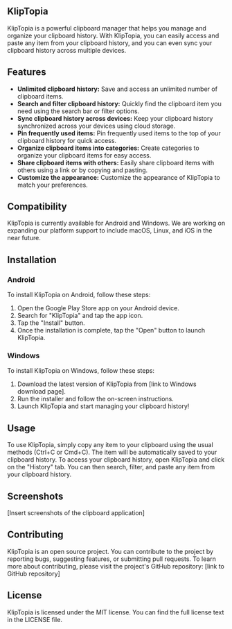 ## KlipTopia

KlipTopia is a powerful clipboard manager that helps you manage and organize your clipboard history. With KlipTopia, you can easily access and paste any item from your clipboard history, and you can even sync your clipboard history across multiple devices.

## Features

* **Unlimited clipboard history:** Save and access an unlimited number of clipboard items.
* **Search and filter clipboard history:** Quickly find the clipboard item you need using the search bar or filter options.
* **Sync clipboard history across devices:** Keep your clipboard history synchronized across your devices using cloud storage.
* **Pin frequently used items:** Pin frequently used items to the top of your clipboard history for quick access.
* **Organize clipboard items into categories:** Create categories to organize your clipboard items for easy access.
* **Share clipboard items with others:** Easily share clipboard items with others using a link or by copying and pasting.
* **Customize the appearance:** Customize the appearance of KlipTopia to match your preferences.

## Compatibility

KlipTopia is currently available for Android and Windows. We are working on expanding our platform support to include macOS, Linux, and iOS in the near future.

## Installation

### Android

To install KlipTopia on Android, follow these steps:

1. Open the Google Play Store app on your Android device.
2. Search for "KlipTopia" and tap the app icon.
3. Tap the "Install" button.
4. Once the installation is complete, tap the "Open" button to launch KlipTopia.

### Windows

To install KlipTopia on Windows, follow these steps:

1. Download the latest version of KlipTopia from [link to Windows download page].
2. Run the installer and follow the on-screen instructions.
3. Launch KlipTopia and start managing your clipboard history!

## Usage

To use KlipTopia, simply copy any item to your clipboard using the usual methods (Ctrl+C or Cmd+C). The item will be automatically saved to your clipboard history. To access your clipboard history, open KlipTopia and click on the "History" tab. You can then search, filter, and paste any item from your clipboard history.

## Screenshots

[Insert screenshots of the clipboard application]

## Contributing

KlipTopia is an open source project. You can contribute to the project by reporting bugs, suggesting features, or submitting pull requests. To learn more about contributing, please visit the project's GitHub repository: [link to GitHub repository]

## License

KlipTopia is licensed under the MIT license. You can find the full license text in the LICENSE file.